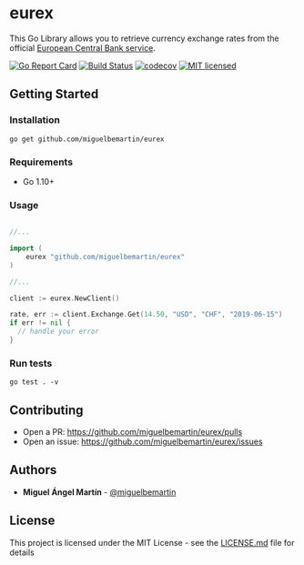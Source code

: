 # eurex

This Go Library allows you to retrieve currency exchange rates from the official [European Central Bank service](https://www.ecb.europa.eu). 

[![Go Report Card](https://goreportcard.com/badge/github.com/miguelbemartin/eurex)](https://goreportcard.com/report/github.com/miguelbemartin/eurex)
[![Build Status](https://travis-ci.org/miguelbemartin/eurex.svg?branch=master)](https://travis-ci.org/miguelbemartin/eurex)
[![codecov](https://codecov.io/gh/miguelbemartin/eurex/branch/master/graph/badge.svg)](https://codecov.io/gh/miguelbemartin/eurex)
[![MIT licensed](https://img.shields.io/badge/license-MIT-blue.svg)](https://raw.githubusercontent.com/miguelbemartin/eurex/master/LICENSE)

## Getting Started

### Installation

```
go get github.com/miguelbemartin/eurex
```

### Requirements

- Go 1.10+

### Usage

```go

//...

import (
	eurex "github.com/miguelbemartin/eurex"
)

//...

client := eurex.NewClient()

rate, err := client.Exchange.Get(14.50, "USD", "CHF", "2019-06-15")
if err != nil {
  // handle your error
}
```

### Run tests

```
go test . -v
```

## Contributing
* Open a PR: https://github.com/miguelbemartin/eurex/pulls
* Open an issue: https://github.com/miguelbemartin/eurex/issues

## Authors
* **Miguel Ángel Martín** - [@miguelbemartin](https://twitter.com/miguelbemartin)

## License
This project is licensed under the MIT License - see the [LICENSE.md](LICENSE.md) file for details
